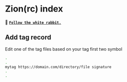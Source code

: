 # Zion(rc) index

🐇 **[`Follow the white rabbit.`](https://dev.to/francescobianco/matrix-public-task-runner-1ek2)**

## Add tag record

Edit one of the tag files based on your tag first two symbol 

```bash
.
.
mytag https://domain.com/directory/file signature
.
. 
```


